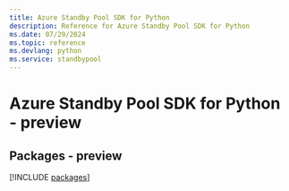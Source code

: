 ```yaml
---
title: Azure Standby Pool SDK for Python
description: Reference for Azure Standby Pool SDK for Python
ms.date: 07/29/2024
ms.topic: reference
ms.devlang: python
ms.service: standbypool
---
```

# Azure Standby Pool SDK for Python - preview
## Packages - preview
[!INCLUDE [packages](standby-pool-index.md)]
